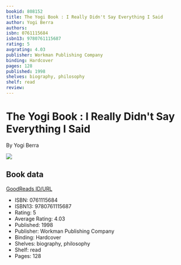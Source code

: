 ```yaml
---
bookid: 808152
title: The Yogi Book : I Really Didn't Say Everything I Said
author: Yogi Berra
authors: 
isbn: 0761115684
isbn13: 9780761115687
rating: 5
avgrating: 4.03
publisher: Workman Publishing Company
binding: Hardcover
pages: 128
published: 1998
shelves: biography, philosophy
shelf: read
review: 
---
```


# The Yogi Book : I Really Didn't Say Everything I Said

By Yogi Berra

![](https://i.gr-assets.com/images/S/compressed.photo.goodreads.com/books/1387703014l/808152.jpg)

## Book data

[GoodReads ID/URL](https://www.goodreads.com/book/show/808152)

- ISBN: 0761115684
- ISBN13: 9780761115687
- Rating: 5
- Average Rating: 4.03
- Published: 1998
- Publisher: Workman Publishing Company
- Binding: Hardcover
- Shelves: biography, philosophy
- Shelf: read
- Pages: 128

